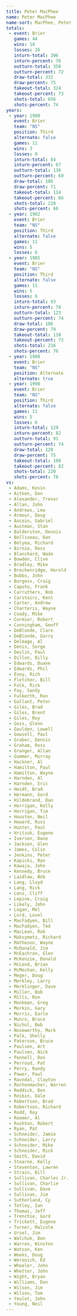 ```yaml
---
title: Peter MacPhee
name: Peter MacPhee
name-sort: MacPhee, Peter
totals:
 - event: Brier
   games: 44
   wins: 18
   losses: 26
   inturn-total: 306
   inturn-percent: 76
   outturn-total: 350
   outturn-percent: 72
   draw-total: 332
   draw-percent: 75
   takeout-total: 324
   takeout-percent: 73
   shots-total: 656
   shots-percent: 74
years:
 - year: 1980
   event: Brier
   team: "NS"
   position: Third
   alternate: false
   games: 11
   wins: 3
   losses: 8
   inturn-total: 84
   inturn-percent: 67
   outturn-total: 136
   outturn-percent: 69
   draw-total: 106
   draw-percent: 71
   takeout-total: 114
   takeout-percent: 66
   shots-total: 220
   shots-percent: 68
 - year: 1982
   event: Brier
   team: "NS"
   position: Third
   alternate: false
   games: 11
   wins: 5
   losses: 6
 - year: 1985
   event: Brier
   team: "NS"
   position: Third
   alternate: false
   games: 11
   wins: 5
   losses: 6
   inturn-total: 93
   inturn-percent: 78
   outturn-total: 123
   outturn-percent: 74
   draw-total: 106
   draw-percent: 79
   takeout-total: 110
   takeout-percent: 72
   shots-total: 216
   shots-percent: 76
 - year: 1988
   event: Brier
   team: "NS"
   position: Alternate
   alternate: true
 - year: 1990
   event: Brier
   team: "NS"
   position: Third
   alternate: false
   games: 11
   wins: 5
   losses: 6
   inturn-total: 129
   inturn-percent: 82
   outturn-total: 91
   outturn-percent: 74
   draw-total: 120
   draw-percent: 75
   takeout-total: 100
   takeout-percent: 82
   shots-total: 220
   shots-percent: 78
vs:
 - Adams, Kevin
 - Aitken, Don
 - Alexander, Trevor
 - Allan, John
 - Andrews, Lew
 - Armour, Doug
 - Aucoin, Gabriel
 - Austman, Stan
 - Balderston, Dennis
 - Belliveau, Dan
 - Belyea, Richard
 - Birnie, Ross
 - Blanchard, Wade
 - Bowden, Clive
 - Bradley, Mike
 - Breckenridge, Harold
 - Bubbs, John
 - Burgess, Craig
 - Caputo, Frank
 - Carruthers, Bob
 - Carstairs, Kent
 - Carter, Andrew
 - Charteris, Wayne
 - Coady, Mike
 - Cormier, Robert
 - Cunningham, Geoff
 - DeBlonde, Clare
 - DeBlonde, Garry
 - Delmage, Al
 - Denis, Serge
 - Devlin, Paul
 - Dillon, Billy
 - Edwards, Duane
 - Edwards, Phil
 - Evoy, Rich
 - Fletcher, Bill
 - Folk, Rick
 - Foy, Sandy
 - Fulkerth, Ron
 - Gallant, Peter
 - Giles, Brad
 - Giles, Brent
 - Giles, Roy
 - Goss, Glenn
 - Goulden, Lowell
 - Gowsell, Paul
 - Graber, Dennis
 - Graham, Ross
 - Granger, Allan
 - Gummer, Murray
 - Hackner, Al
 - Hamilton, Paul
 - Hamilton, Wayne
 - Harnden, Al
 - Harnden, Eric
 - Heidt, Brad
 - Hermann, Gord
 - Hildebrand, Dan
 - Horrigan, Kelly
 - Horrigan, Tim
 - Houston, Neil
 - Howard, Russ
 - Hunter, Paul
 - Hritzuk, Eugene
 - Iverson, Dave
 - Jackson, Glen
 - James, Colin
 - Jenkins, Peter
 - Kapicki, Ron
 - Kawaja, John
 - Kennedy, Bruce
 - Laidlaw, Bob
 - Lang, Lloyd
 - Lang, Rick
 - Lenz, Cliff
 - Lepine, Craig
 - Likely, John
 - Logan, Mel
 - Lord, Lovel
 - MacFadyen, Bill
 - MacFadyen, Ted
 - MacLean, Rob
 - Maksymetz, Richard
 - Matheson, Wayne
 - McDonald, Jim
 - McEachran, Glen
 - McKenzie, Donald
 - McLeod, Brian
 - McMechan, Kelly
 - Meger, Doug
 - Merkley, Larry
 - Merklinger, Dave
 - Miller, Bob
 - Mills, Ron
 - Monkman, Greg
 - Morkin, Gary
 - Morris, Earle
 - Munro, Bruce
 - Nichol, Bob
 - Noseworthy, Mark
 - Palk, Shelly
 - Paterson, Bruce
 - Paulsen, Art
 - Paulsen, Nick
 - Pennell, Don
 - Perroud, Pat
 - Perry, Randy
 - Power, Paul
 - Ravndal, Clayton
 - Rechenmacher, Warren
 - Reddick, Don
 - Reibin, Dale
 - Robertson, Brad
 - Robertson, Richard
 - Rodd, Roy
 - Roemer, Al
 - Rushton, Robert
 - Ryan, Pat
 - Schneider, Jamie
 - Schneider, Larry
 - Schneider, Mike
 - Schneider, Rick
 - Smith, David
 - Stearne, Kelly
 - Steventon, Lawren
 - Strain, Bill
 - Sullivan, Charles Jr.
 - Sullivan, Charlie
 - Sullivan, Dave
 - Sullivan, Jim
 - Sutherland, Cy
 - Tetley, Ian
 - Thomas, Jeff
 - Trenchie, Gord
 - Trickett, Eugene
 - Turner, Malcolm
 - Ursel, Jim
 - Walchuk, Don
 - Warren, Winston
 - Watson, Ken
 - Weeks, Doug
 - Werenich, Ed
 - Wheeler, John
 - Whetter, John
 - Wight, Bryan
 - Williams, Don
 - Wilson, Jim
 - Wilson, Tom
 - Yeulet, John
 - Young, Neil
---
```

